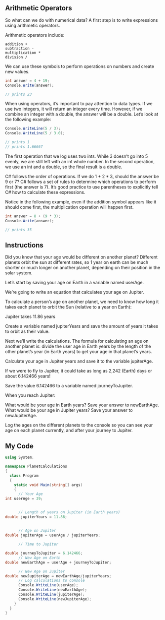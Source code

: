 ## Arithmetic Operators
So what can we do with numerical data? A first step is to write expressions using arithmetic operators.

Arithmetic operators include:
```
addition +
subtraction -
multiplication *
division /
```
We can use these symbols to perform operations on numbers and create new values.
```c#
int answer = 4 + 19;
Console.Write(answer);

// prints 23
```
When using operators, it’s important to pay attention to data types. If we use two integers, it will return an integer every time. However, if we combine an integer with a double, the answer will be a double. Let’s look at the following example:
```c#
Console.WriteLine(5 / 3);
Console.WriteLine(5 / 3.0);

// prints 1
// prints 1.66667
```
The first operation that we log uses two ints. While 3 doesn’t go into 5 evenly, we are still left with an int whole number. In the second operation, we use an int and a double, so the final result is a double.

C# follows the order of operations. If we do 1 + 2 * 3, should the answer be 9 or 7? C# follows a set of rules to determine which operations to perform first (the answer is 7). It’s good practice to use parentheses to explicitly tell C# how to calculate these expressions.

Notice in the following example, even if the addition symbol appears like it should come first, the multiplication operation will happen first.
```c#
int answer = 8 + (9 * 3);
Console.Write(answer);

// prints 35
```

## Instructions

Did you know that your age would be different on another planet? Different planets orbit the sun at different rates, so 1 year on earth can be much shorter or much longer on another planet, depending on their position in the solar system.

Let’s start by saving your age on Earth in a variable named userAge.

We’re going to write an equation that calculates your age on Jupiter.

To calculate a person’s age on another planet, we need to know how long it takes each planet to orbit the Sun (relative to a year on Earth):

Jupiter takes 11.86 years

Create a variable named jupiterYears and save the amount of years it takes to orbit as their value.

Next we’ll write the calculations. The formula for calculating an age on another planet is: divide the user age in Earth years by the length of the other planet’s year (in Earth years) to get your age in that planet’s years.

Calculate your age in Jupiter years and save it to the variable jupiterAge.

If we were to fly to Jupiter, it could take as long as 2,242 (Earth) days or about 6.142466 years!

Save the value 6.142466 to a variable named journeyToJupiter.

When you reach Jupiter:

What would be your age in Earth years? Save your answer to newEarthAge.
What would be your age in Jupiter years? Save your answer to newJupiterAge.

Log the ages on the different planets to the console so you can see your age on each planet currently, and after your journey to Jupiter.

## My Code
```c#
using System;

namespace PlanetCalculations
{
  class Program
  {
    static void Main(string[] args)
    {  
      // Your Age
int userAge = 39;
      

      // Length of years on Jupiter (in Earth years)
double jupiterYears = 11.86;
      
    
      // Age on Jupiter
double jupiterAge = userAge / jupiterYears;

      // Time to Jupiter

double journeyToJupiter = 6.142466;
      // New Age on Earth
double newEarthAge = userAge + journeyToJupiter;

      // New Age on Jupiter
double newJupiterAge = newEarthAge/jupiterYears;
      // Log calculations to console
      Console.WriteLine(userAge);
      Console.WriteLine(newEarthAge);
      Console.WriteLine(jupiterAge);
      Console.WriteLine(newJupiterAge);
    }
  }
}
```

